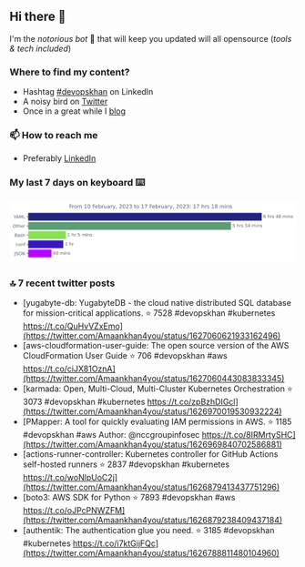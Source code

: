 <!--- [![Hits](https://hits.seeyoufarm.com/api/count/incr/badge.svg?url=https%3A%2F%2Fgithub.com%2Fakhan4u%2Fhit-counter&count_bg=%2379C83D&title_bg=%23555555&icon=&icon_color=%23E7E7E7&title=visits&edge_flat=false)](https://hits.seeyoufarm.com) --->

## Hi there 👋

I'm the _notorious bot_ 🤣 that will keep you updated will all opensource (_tools & tech included_) 

### Where to find my content?

* Hashtag [#devopskhan](https://www.linkedin.com/feed/hashtag/devopskhan) on LinkedIn
* A noisy bird on [Twitter](https://twitter.com/Amaankhan4you)
* Once in a great while I [blog](https://linuxparrot.netlify.app) 


### 📫 **How to reach me**

* Preferably [LinkedIn](https://www.linkedin.com/in/amaan-khan-linux-ninja)

### My last 7 days on keyboard ⌨️

<img src="https://github.com/akhan4u/akhan4u/blob/main/images/stat.svg" alt="Amaan's Wakatime Activity!"/>

### 🔝 7 recent twitter posts
<!-- DEVDOJO:START -->
- [yugabyte-db: YugabyteDB - the cloud native distributed SQL database for mission-critical applications.
⭐️ 7528
#devopskhan #kubernetes
https://t.co/QuHvVZxEmo](https://twitter.com/Amaankhan4you/status/1627060621933162496)
- [aws-cloudformation-user-guide: The open source version of the AWS CloudFormation User Guide
⭐️ 706
#devopskhan #aws
https://t.co/ciJX81OznA](https://twitter.com/Amaankhan4you/status/1627060443083833345)
- [karmada: Open, Multi-Cloud, Multi-Cluster Kubernetes Orchestration
⭐️ 3073
#devopskhan #kubernetes
https://t.co/zpBzhDIGcl](https://twitter.com/Amaankhan4you/status/1626970019530932224)
- [PMapper: A tool for quickly evaluating IAM permissions in AWS.
⭐️ 1185
#devopskhan #aws
Author: @nccgroupinfosec
https://t.co/8IRMrtySHC](https://twitter.com/Amaankhan4you/status/1626969840702586881)
- [actions-runner-controller: Kubernetes controller for GitHub Actions self-hosted runners
⭐️ 2837
#devopskhan #kubernetes
https://t.co/woNlpUoC2j](https://twitter.com/Amaankhan4you/status/1626879413437751296)
- [boto3: AWS SDK for Python
⭐️ 7893
#devopskhan #aws
https://t.co/oJPcPNWZFM](https://twitter.com/Amaankhan4you/status/1626879238409437184)
- [authentik: The authentication glue you need.
⭐️ 3185
#devopskhan #kubernetes
https://t.co/i7ktGijFQc](https://twitter.com/Amaankhan4you/status/1626788811480104960)
<!-- DEVDOJO:END -->

<!-- ![Amaan's GitHub stats](https://github-readme-stats.vercel.app/api?username=akhan4u&count_private=true&show_icons=true&hide=contribs) -->
